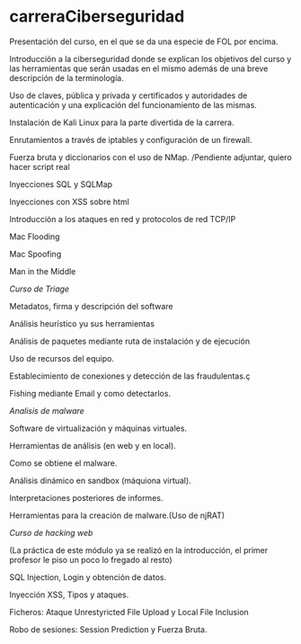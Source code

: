 # carreraCiberseguridad

Presentación del curso, en el que se da una especie de FOL por encima.

Introducción a la ciberseguridad donde se explican los objetivos del curso y las herramientas que serán usadas en el mismo además de una breve descripción de la terminología.

Uso de claves, pública y privada y certificados y autoridades de autenticación y una explicación del funcionamiento de las mismas.

Instalación de Kali Linux para la parte divertida de la carrera.

Enrutamientos a través de iptables y configuración de un firewall.

Fuerza bruta y diccionarios con el uso de NMap. /Pendiente adjuntar, quiero hacer script real

Inyecciones SQL y SQLMap

Inyecciones con XSS sobre html

Introducción a los ataques en red y protocolos de red TCP/IP

Mac Flooding

Mac Spoofing

Man in the Middle

*Curso de Triage*

Metadatos, firma y descripción del software

Análisis heurístico yu sus herramientas

Análisis de paquetes mediante ruta de instalación y de ejecución

Uso de recursos del equipo.

Establecimiento de conexiones y detección de las fraudulentas.ç

Fishing mediante Email y como detectarlos.

*Analisis de malware*

Software de virtualización y máquinas virtuales.

Herramientas de análisis (en web y en local).

Como se obtiene el malware.

Análisis dinámico en sandbox (máquiona virtual).

Interpretaciones posteriores de informes.

Herramientas para la creación de malware.(Uso de njRAT)

*Curso de hacking web* 

(La práctica de este módulo ya se realizó en la introducción, el primer profesor le piso un poco lo fregado al resto)

SQL Injection, Login y obtención de datos.

Inyección XSS, Tipos y ataques.

Ficheros: Ataque Unrestyricted File Upload y Local File Inclusion

Robo de sesiones: Session Prediction y Fuerza Bruta.
